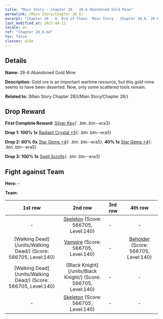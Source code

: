 ```yaml
---
title: "Main Story - Chapter 28 - 28-6 Abandoned Gold Mine"
permalink: /Main Story/Chapter 28_6/
excerpt: "Chapter 28 - 6. Era of Chaos  Main Story - Chapter 28_6. 28-6 Abandoned Gold Mine"
last_modified_at: 2021-04-11
locale: en
ref: "Chapter 28_6.md"
toc: false
classes: wide
---
```


## Details

 **Name:** 28-6 Abandoned Gold Mine

 **Description:** Gold ore is an important wartime resource, but this gold mine seems to have been deserted. Now, only some scattered tools remain.

 **Related to:** [Main Story Chapter 28](/Main Story/Chapter 28/)

## Drop Reward

 **First Complete Reward:** [Silver Key](/Items/con_693/){: .btn .btn--era3}

 **Drop 1:** **100% 1x** [Radiant Crystal +5](/Items/mat_101/){: .btn .btn--era5}

 **Drop 2:** **60% 0x** [Star Gems +4](/Items/mat_93/){: .btn .btn--era5}, **40% 1x** [Star Gems +4](/Items/mat_93/){: .btn .btn--era5}

 **Drop 3:** **100% 1x** [Spell Scrolls](/Items/con_694/){: .btn .btn--era3}


## Fight against Team
 **Hero:** -

 **Team:**


  | 1st row | 2nd row | 3rd row | 4th row |
  |:----:|:----:|:----|:----:|
  | - | [Skeleton](/units/Skeleton/) (Score: 566705, Level:140)  | - | - |
  | [Walking Dead](/units/Walking Dead/) (Score: 566705, Level:140)  | [Vampire](/units/Vampire/) (Score: 566705, Level:140)  | - | [Beholder](/units/Beholder/) (Score: 566705, Level:140)  |
  | [Walking Dead](/units/Walking Dead/) (Score: 566705, Level:140)  | [Black Knight](/units/Black Knight/) (Score: 566705, Level:140)  | - | - |
  | - | [Skeleton](/units/Skeleton/) (Score: 566705, Level:140)  | - | - |


